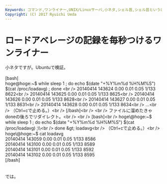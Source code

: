```yaml
---
Keywords: コマンド,ワンライナー,UNIX/Linuxサーバ,小ネタ,シェル芸,シェル芸というには短すぎる
Copyright: (C) 2017 Ryuichi Ueda
---
```


# ロードアベレージの記録を毎秒つけるワンライナー
小ネタですが。Ubuntuで検証。<br />
<br />
[bash]<br />
hoge\@hoge:~$ while sleep 1 ; do echo $(date &quot;+%Y%m%d %H%M%S&quot;) $(cat /proc/loadavg) ; done <br />
20140414 143624 0.00 0.01 0.05 1/133 8622<br />
20140414 143625 0.00 0.01 0.05 1/133 8625<br />
20140414 143626 0.00 0.01 0.05 1/133 8628<br />
20140414 143627 0.00 0.01 0.05 1/133 8631<br />
20140414 143628 0.00 0.01 0.05 1/133 8634<br />
...<br />
（Ctrl+cで止める。）<br />
[/bash]<br />
<br />
ファイルに溜めたきゃdoneの後ろでリダイレクト。<br />
<br />
[bash]<br />
hoge\@hoge:~$ while sleep 1 ; do echo $(date &quot;+%Y%m%d %H%M%S&quot;) $(cat /proc/loadavg) ;\\<br />
 done &gt; loadavg<br />
（Ctrl+cで止める。）<br />
hoge\@hoge:~$ cat loadavg <br />
20140414 143059 0.00 0.01 0.05 1/133 8586<br />
20140414 143100 0.00 0.01 0.05 1/133 8589<br />
20140414 143101 0.00 0.01 0.05 1/133 8592<br />
20140414 143102 0.00 0.01 0.05 1/133 8595<br />
[/bash]<br />
<br />
<br />
では。
